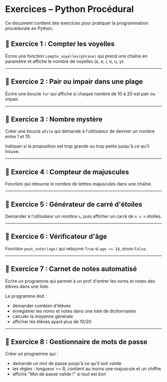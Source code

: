 # Exercices – Python Procédural

Ce document contient des exercices pour pratiquer la programmation procédurale en Python.

## 🔹 Exercice 1 : Compter les voyelles

Écrire une fonction `compte_voyelles(phrase)` qui prend une chaîne en paramètre et affiche le nombre de voyelles (a, e, i, o, u, y).

---

## 🔹 Exercice 2 : Pair ou impair dans une plage

Écrire une boucle `for` qui affiche si chaque nombre de 10 à 20 est pair ou impair.

---

## 🔹 Exercice 3 : Nombre mystère

Créer une boucle `while` qui demande à l'utilisateur de deviner un nombre entre 1 et 10.

Indiquer si la proposition est trop grande ou trop petite jusqu'à ce qu’il trouve.

---

## 🔹 Exercice 4 : Compteur de majuscules

Fonction qui retourne le nombre de lettres majuscules dans une chaîne.

---

## 🔹 Exercice 5 : Générateur de carré d'étoiles

Demander à l'utilisateur un nombre `n`, puis afficher un carré de `n x n` étoiles.

---

## 🔹 Exercice 6 : Vérificateur d'âge

Fonction `peut_voter(age)` qui retourne `True` si `age >= 18`, sinon `False`.

---

## 🔹 Exercice 7 : Carnet de notes automatisé

Écrire un programme qui permet à un prof d'entrer les noms et notes des élèves dans une liste.

Le programme doit :
- demander combien d'élèves
- enregistrer les noms et notes dans une liste de dictionnaires
- calculer la moyenne générale
- afficher les élèves ayant plus de 10/20

---

## 🔹 Exercice 8 : Gestionnaire de mots de passe

Créer un programme qui :
- demande un mot de passe jusqu'à ce qu'il soit valide
- les règles : longueur >= 8, contient au moins une majuscule et un chiffre
- affiche "Mot de passe valide !" si tout est bon